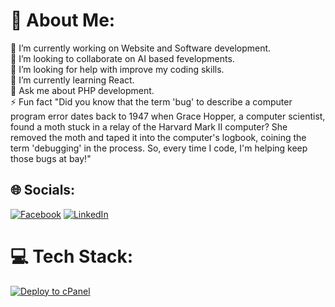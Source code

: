 # 💫 About Me:
🔭 I’m currently working on Website and Software development.<br>👯 I’m looking to collaborate on AI based fevelopments.<br>🤝 I’m looking for help with improve my coding skills.<br>🌱 I’m currently learning React.<br>💬 Ask me about PHP development.<br>⚡ Fun fact  "Did you know that the term 'bug' to describe a computer program error dates back to 1947 when Grace Hopper, a computer scientist, found a moth stuck in a relay of the Harvard Mark II computer? She removed the moth and taped it into the computer's logbook, coining the term 'debugging' in the process. So, every time I code, I'm helping keep those bugs at bay!"


## 🌐 Socials:
[![Facebook](https://img.shields.io/badge/Facebook-%231877F2.svg?logo=Facebook&logoColor=white)](https://facebook.com/https://www.facebook.com/bihanga.nimhan/) [![LinkedIn](https://img.shields.io/badge/LinkedIn-%230077B5.svg?logo=linkedin&logoColor=white)](https://linkedin.com/in/https://www.linkedin.com/in/bihanga-nimhan/) 

# 💻 Tech Stack:


<!---
BihangaNimhan/BihangaNimhan is a ✨ special ✨ repository because its `README.md` (this file) appears on your GitHub profile.
You can click the Preview link to take a look at your changes.
--->
[![Deploy to cPanel](https://github.com/BihangaNimhan/Invoice_System/actions/workflows/deploy.yml/badge.svg)](https://github.com/BihangaNimhan/Invoice_System/actions/workflows/deploy.yml)
